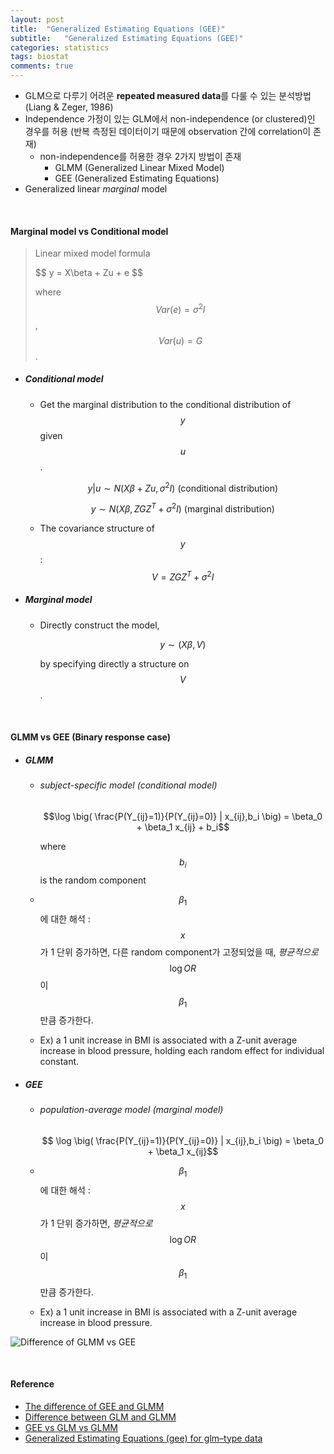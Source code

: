 ```yaml
---
layout: post
title:  "Generalized Estimating Equations (GEE)"
subtitle:   "Generalized Estimating Equations (GEE)"
categories: statistics
tags: biostat
comments: true
---
```




- GLM으로 다루기 어려운 **repeated measured data**를 다룰 수 있는 분석방법 (Liang &  Zeger, 1986)
- Independence 가정이 있는 GLM에서 non-independence (or clustered)인 경우를 허용 (반복 측정된 데이터이기 때문에 observation 간에 correlation이 존재)
  - non-independence를 허용한 경우 2가지 방법이 존재
    - GLMM (Generalized Linear Mixed Model)
    - GEE (Generalized Estimating Equations)
- Generalized linear *marginal* model

<br>

#### Marginal model vs Conditional model

> Linear mixed model formula
> 
>  \$$  y = X\beta + Zu + e $$
> 
> where $$ Var(e) = \sigma^2I$$, $$Var(u)=G$$.

- ##### Conditional model 

  - Get the marginal distribution to the conditional distribution of $$y$$ given $$u$$.

    $$y|u \sim N(X\beta+Zu, \sigma^2I) \text{ (conditional distribution)}$$

    $$y \sim N(X\beta, ZGZ^T+\sigma^2I) \text{ (marginal distribution)}$$

  - The covariance structure of $$y$$ : $$V=ZGZ^T+\sigma^2I$$

- ##### Marginal model

  - Directly construct the model, 
    
    $$y \sim (X\beta, V)$$
    
    by specifying directly a structure on $$V$$.

<br>

#### GLMM vs GEE (Binary response case)

- ##### GLMM

  - ###### subject-specific model (conditional model)

    $$\log \big( \frac{P(Y_{ij}=1)}{P(Y_{ij}=0)} | x_{ij},b_i \big) = \beta_0 + \beta_1 x_{ij} + b_i$$

    where $$b_i$$ is the random component

  - $$\beta_1$$에 대한 해석 : $$x$$가 1 단위 증가하면, 다른 random component가 고정되었을 때, *평균적으로*  $$\log OR$$이 $$\beta_1$$만큼 증가한다.
  - Ex) a 1 unit increase in BMI is associated with a Z-unit average increase in blood pressure, holding each random effect for individual constant.

- ##### GEE

  - ###### population-average model (marginal model)

    $$ \log \big( \frac{P(Y_{ij}=1)}{P(Y_{ij}=0)} | x_{ij},b_i \big) = \beta_0 + \beta_1 x_{ij}$$
  
  - $$\beta_1$$에 대한 해석 : $$x$$가 1 단위 증가하면, *평균적으로* $$\log OR$$이 $$\beta_1$$만큼 증가한다.
  - Ex) a 1 unit increase in BMI is associated with a Z-unit average increase in blood pressure.


![Difference of GLMM vs GEE](https://i.stack.imgur.com/elkIH.png)


<br>

#### Reference

- [The difference of GEE and GLMM](https://stats.stackexchange.com/questions/17331/what-is-the-difference-between-generalized-estimating-equations-and-glmm)
- [Difference between GLM and GLMM](https://stats.stackexchange.com/questions/32419/difference-between-generalized-linear-models-generalized-linear-mixed-models)
- [GEE vs GLM vs GLMM](http://blog.naver.com/PostView.nhn?blogId=jae_won8716&logNo=220836076705&parentCategoryNo=&categoryNo=40&viewDate=&isShowPopularPosts=true&from=search)
- [Generalized Estimating Equations (gee) for glm–type data](http://staff.pubhealth.ku.dk/~pd/mixed-jan.2006/R-mixed-geeglm-Lecture.pdf)
